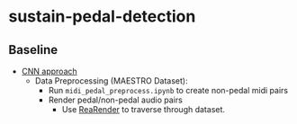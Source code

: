 # sustain-pedal-detection

## Baseline
* [CNN approach](https://github.com/beiciliang/sustain-pedal-detection)
    - Data Preprocessing (MAESTRO Dataset):
        -  Run `midi_pedal_preprocess.ipynb` to create non-pedal midi pairs
        -  Render pedal/non-pedal audio pairs
            * Use [ReaRender](https://github.com/YatingMusic/ReaRender) to traverse through dataset.